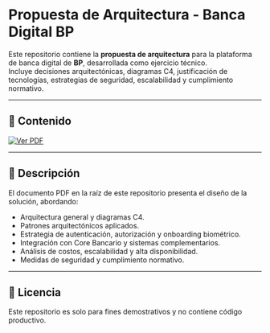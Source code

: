 # Propuesta de Arquitectura - Banca Digital BP

Este repositorio contiene la **propuesta de arquitectura** para la plataforma de banca digital de **BP**, desarrollada como ejercicio técnico.  
Incluye decisiones arquitectónicas, diagramas C4, justificación de tecnologías, estrategias de seguridad, escalabilidad y cumplimiento normativo.  

---

## 📂 Contenido

[![Ver PDF](https://img.shields.io/badge/📄_Ver%20Propuesta-PDF-blue)](./Solución%20Ejercicio%20Técnico%20-%20Arquitecto%20BP.pdf)

---

## 📄 Descripción

El documento PDF en la raíz de este repositorio presenta el diseño de la solución, abordando:  

- Arquitectura general y diagramas C4.  
- Patrones arquitectónicos aplicados.  
- Estrategia de autenticación, autorización y onboarding biométrico.  
- Integración con Core Bancario y sistemas complementarios.  
- Análisis de costos, escalabilidad y alta disponibilidad.  
- Medidas de seguridad y cumplimiento normativo.  

---

## 📜 Licencia

Este repositorio es solo para fines demostrativos y no contiene código productivo.  
